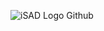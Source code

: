 ![iSAD Logo Github](https://github.com/sirx2713/Flag-of-Poland_D2/assets/122817303/c121d7fe-84f9-4122-ac14-2048b9d836ed)
